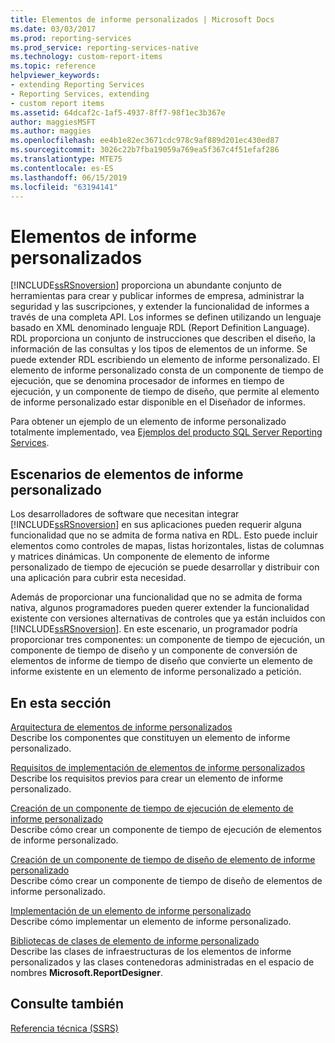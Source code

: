 ```yaml
---
title: Elementos de informe personalizados | Microsoft Docs
ms.date: 03/03/2017
ms.prod: reporting-services
ms.prod_service: reporting-services-native
ms.technology: custom-report-items
ms.topic: reference
helpviewer_keywords:
- extending Reporting Services
- Reporting Services, extending
- custom report items
ms.assetid: 64dcaf2c-1af5-4937-8ff7-98f1ec3b367e
author: maggiesMSFT
ms.author: maggies
ms.openlocfilehash: ee4b1e82ec3671cdc978c9af889d201ec430ed87
ms.sourcegitcommit: 3026c22b7fba19059a769ea5f367c4f51efaf286
ms.translationtype: MTE75
ms.contentlocale: es-ES
ms.lasthandoff: 06/15/2019
ms.locfileid: "63194141"
---
```

# <a name="custom-report-items"></a>Elementos de informe personalizados
  [!INCLUDE[ssRSnoversion](../../includes/ssrsnoversion-md.md)] proporciona un abundante conjunto de herramientas para crear y publicar informes de empresa, administrar la seguridad y las suscripciones, y extender la funcionalidad de informes a través de una completa API. Los informes se definen utilizando un lenguaje basado en XML denominado lenguaje RDL (Report Definition Language). RDL proporciona un conjunto de instrucciones que describen el diseño, la información de las consultas y los tipos de elementos de un informe. Se puede extender RDL escribiendo un elemento de informe personalizado. El elemento de informe personalizado consta de un componente de tiempo de ejecución, que se denomina procesador de informes en tiempo de ejecución, y un componente de tiempo de diseño, que permite al elemento de informe personalizado estar disponible en el Diseñador de informes.  
  
 Para obtener un ejemplo de un elemento de informe personalizado totalmente implementado, vea [Ejemplos del producto SQL Server Reporting Services](https://go.microsoft.com/fwlink/?LinkId=177889).  
  
## <a name="custom-report-item-scenarios"></a>Escenarios de elementos de informe personalizado  
 Los desarrolladores de software que necesitan integrar [!INCLUDE[ssRSnoversion](../../includes/ssrsnoversion-md.md)] en sus aplicaciones pueden requerir alguna funcionalidad que no se admita de forma nativa en RDL. Esto puede incluir elementos como controles de mapas, listas horizontales, listas de columnas y matrices dinámicas. Un componente de elemento de informe personalizado de tiempo de ejecución se puede desarrollar y distribuir con una aplicación para cubrir esta necesidad.  
  
 Además de proporcionar una funcionalidad que no se admita de forma nativa, algunos programadores pueden querer extender la funcionalidad existente con versiones alternativas de controles que ya están incluidos con [!INCLUDE[ssRSnoversion](../../includes/ssrsnoversion-md.md)]. En este escenario, un programador podría proporcionar tres componentes: un componente de tiempo de ejecución, un componente de tiempo de diseño y un componente de conversión de elementos de informe de tiempo de diseño que convierte un elemento de informe existente en un elemento de informe personalizado a petición.  
  
## <a name="in-this-section"></a>En esta sección  
 [Arquitectura de elementos de informe personalizados](../../reporting-services/custom-report-items/custom-report-item-architecture.md)  
 Describe los componentes que constituyen un elemento de informe personalizado.  
  
 [Requisitos de implementación de elementos de informe personalizados](../../reporting-services/custom-report-items/custom-report-item-implementation-requirements.md)  
 Describe los requisitos previos para crear un elemento de informe personalizado.  
  
 [Creación de un componente de tiempo de ejecución de elemento de informe personalizado](../../reporting-services/custom-report-items/creating-a-custom-report-item-run-time-component.md)  
 Describe cómo crear un componente de tiempo de ejecución de elementos de informe personalizado.  
  
 [Creación de un componente de tiempo de diseño de elemento de informe personalizado](../../reporting-services/custom-report-items/creating-a-custom-report-item-design-time-component.md)  
 Describe cómo crear un componente de tiempo de diseño de elementos de informe personalizado.  
  
 [Implementación de un elemento de informe personalizado](../../reporting-services/custom-report-items/how-to-deploy-a-custom-report-item.md)  
 Describe cómo implementar un elemento de informe personalizado.  
  
 [Bibliotecas de clases de elemento de informe personalizado](../../reporting-services/custom-report-items/custom-report-item-class-libraries.md)  
 Describe las clases de infraestructuras de los elementos de informe personalizados y las clases contenedoras administradas en el espacio de nombres **Microsoft.ReportDesigner**.  
  
## <a name="see-also"></a>Consulte también  
 [Referencia técnica &#40;SSRS&#41;](../../reporting-services/technical-reference-ssrs.md)  
  
  

